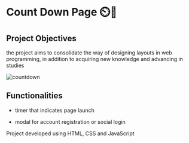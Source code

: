 # Count Down Page ⏲️🚀


## Project Objectives 

the project aims to consolidate the way of designing layouts in web programming, in addition to acquiring new knowledge and advancing in studies

![countdown](https://user-images.githubusercontent.com/77994942/187002364-faeaa06f-58b6-4f28-9aff-8a56f346abe4.gif)

## Functionalities

- timer that indicates page launch

- modal for account registration or social login


Project developed using HTML, CSS and JavaScript
